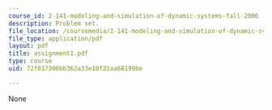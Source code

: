 ```yaml
---
course_id: 2-141-modeling-and-simulation-of-dynamic-systems-fall-2006
description: Problem set.
file_location: /coursemedia/2-141-modeling-and-simulation-of-dynamic-systems-fall-2006/72f017300bb362a33e10f22aa68199be_assignment1.pdf
file_type: application/pdf
layout: pdf
title: assignment1.pdf
type: course
uid: 72f017300bb362a33e10f22aa68199be

---
```

None